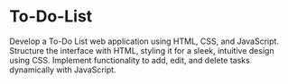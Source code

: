 # To-Do-List
Develop a To-Do List web application using HTML, CSS, and JavaScript. Structure the interface with HTML, styling it for a sleek, intuitive design using CSS. Implement functionality to add, edit, and delete tasks dynamically with JavaScript.
